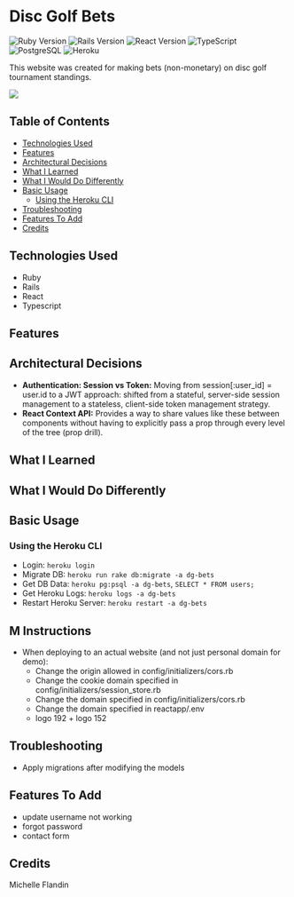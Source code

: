 # Disc Golf Bets

![Ruby Version](https://img.shields.io/badge/Ruby-3.2.3-red.svg)
![Rails Version](https://img.shields.io/badge/Rails-7.1.3-red.svg)
![React Version](https://img.shields.io/badge/React-18.2.0-blue.svg)
![TypeScript](https://img.shields.io/badge/TypeScript-5.3.3-blue.svg)
![PostgreSQL](https://img.shields.io/badge/Database-PostgreSQL-blue.svg)
![Heroku](https://img.shields.io/badge/Platform-Heroku-lightgrey.svg)

This website was created for making bets (non-monetary) on disc golf tournament standings.

<a href="https://dg-bets.michellef.dev/api" target="_blank"><img src="https://img.shields.io/badge/Website-red?style=for-the-badge&logo=ruby"></a>


## Table of Contents
- [Technologies Used](#technologies-used)
- [Features](#features)
- [Architectural Decisions](#architectural-decisions)
- [What I Learned](#what-i-learned)
- [What I Would Do Differently](#what-i-would-do-differently)
- [Basic Usage](#basic-usage)
  - [Using the Heroku CLI](#heroku-cli)
- [Troubleshooting](#troubleshooting)
- [Features To Add](#features-to-add)
- [Credits](#credits)


## Technologies Used<a name="technologies-used"></a>
- Ruby
- Rails
- React
- Typescript
  

## Features<a name="features"></a>


## Architectural Decisions<a name="architectural-decisions"></a>
- **Authentication: Session vs Token:** Moving from session[:user_id] = user.id to a JWT approach: shifted from a stateful, server-side session management to a stateless, client-side token management strategy. 
- **React Context API:** Provides a way to share values like these between components without having to explicitly pass a prop through every level of the tree (prop drill).


## What I Learned<a name="what-I-learned"></a>


## What I Would Do Differently<a name="what-i-would-do-differently"></a>


## Basic Usage<a name="basic-usage"></a>


### Using the Heroku CLI<a name="heroku-cli"></a>
- Login: `heroku login`
- Migrate DB: `heroku run rake db:migrate -a dg-bets`
- Get DB Data: `heroku pg:psql -a dg-bets`, `SELECT * FROM users;`
- Get Heroku Logs: `heroku logs -a dg-bets`
- Restart Heroku Server: `heroku restart -a dg-bets`


## M Instructions <a name="features-to-add"></a>
- When deploying to an actual website (and not just personal domain for demo):
  - Change the origin allowed in config/initializers/cors.rb
  - Change the cookie domain specified in config/initializers/session_store.rb
  - Change the domain specified in config/initializers/cors.rb
  - Change the domain specified in reactapp/.env
  - logo 192 + logo 152


## Troubleshooting<a name="troubleshooting"></a>
- Apply migrations after modifying the models

## Features To Add <a name="features-to-add"></a>
- update username not working
- forgot password
- contact form


## Credits <a name="credits"></a>
Michelle Flandin